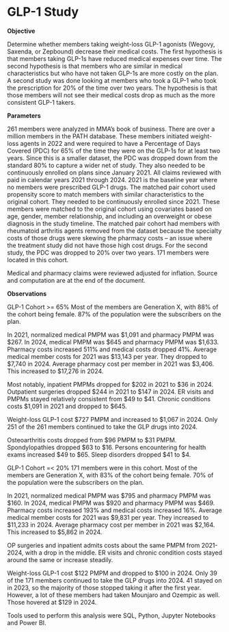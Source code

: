 # GLP-1 Study
**Objective**

Determine whether members taking weight-loss GLP-1 agonists (Wegovy, Saxenda, or Zepbound) decrease their medical costs. The first hypothesis is that members taking GLP-1s have reduced medical expenses over time. The second hypothesis is that members who are similar in medical characteristics but who have not taken GLP-1s are more costly on the plan.
A second study was done looking at members who took a GLP-1 who took the prescription for 20% of the time over two years. The hypothesis is that those members will not see their medical costs drop as much as the more consistent GLP-1 takers.

**Parameters**

261 members were analyzed in MMA’s book of business. There are over a million members in the PATH database. These members initiated weight-loss agents in 2022 and were required to have a Percentage of Days Covered (PDC) for 65% of the time they were on the GLP-1s for at least two years. Since this is a smaller dataset, the PDC was dropped down from the standard 80% to capture a wider net of study. They also needed to be continuously enrolled on plans since January 2021. All claims reviewed with paid in calendar years 2021 through 2024. 2021 is the baseline year where no members were prescribed GLP-1 drugs.
The matched pair cohort used propensity score to match members with similar characteristics to the original cohort. They needed to be continuously enrolled since 2021. These members were matched to the original cohort using covariates based on age, gender, member relationship, and including an overweight or obese diagnosis in the study timeline. The matched pair cohort had members with rheumatoid arthritis agents removed from the dataset because the specialty costs of those drugs were skewing the pharmacy costs – an issue where the treatment study did not have those high cost drugs.
For the second study, the PDC was dropped to 20% over two years. 171 members were located in this cohort.

Medical and pharmacy claims were reviewed adjusted for inflation. Source and computation are at the end of the document.

**Observations**

GLP-1 Cohort >= 65%
Most of the members are Generation X, with 88% of the cohort being female. 87% of the population were the subscribers on the plan. 

In 2021, normalized medical PMPM was $1,091 and pharmacy PMPM was $267. In 2024, medical PMPM was $645 and pharmacy PMPM was $1,633. Pharmacy costs increased 511% and medical costs dropped 41%. Average medical member costs for 2021 was $13,143 per year. They dropped to $7,740 in 2024. Average pharmacy cost per member in 2021 was $3,406. This increased to $17,276 in 2024.

Most notably, inpatient PMPMs dropped for $202 in 2021 to $36 in 2024. Outpatient surgeries dropped $244 in 2021 to $147 in 2024. ER visits and PMPMs stayed relatively consistent from $49 to $41. Chronic conditions costs $1,091 in 2021 and dropped to $645. 

Weight-loss GLP-1 cost $727 PMPM and increased to $1,067 in 2024. Only 251 of the 261 members continued to take the GLP drugs into 2024.

Osteoarthritis costs dropped from $96 PMPM to $31 PMPM. Spondylopathies dropped $63 to $16. Persons encountering for health exams increased $49 to $65. Sleep disorders dropped $41 to $4.

GLP-1 Cohort =< 20%
171 members were in this cohort. Most of the members are Generation X, with 83% of the cohort being female. 70% of the population were the subscribers on the plan. 

In 2021, normalized medical PMPM was $795 and pharmacy PMPM was $160. In 2024, medical PMPM was $920 and pharmacy PMPM was $469. Pharmacy costs increased 193% and medical costs increased 16%. Average medical member costs for 2021 was $9,831 per year. They increased to $11,233  in 2024. Average pharmacy cost per member in 2021 was $2,164. This increased to $5,862 in 2024.

OP surgeries and inpatient admits costs about the same PMPM from 2021-2024, with a drop in the middle. ER visits and chronic condition costs stayed around the same or increase steadily. 

Weight-loss GLP-1 cost $122 PMPM and dropped to $100 in 2024. Only 39 of the 171 members continued to take the GLP drugs into 2024. 41 stayed on in 2023, so the majority of those stopped taking it after the first year. However, a lot of these members had taken Mounjaro and Ozempic as well. Those hovered at $129 in 2024.


Tools used to perform this analysis were SQL, Python, Jupyter Notebooks and Power BI.
